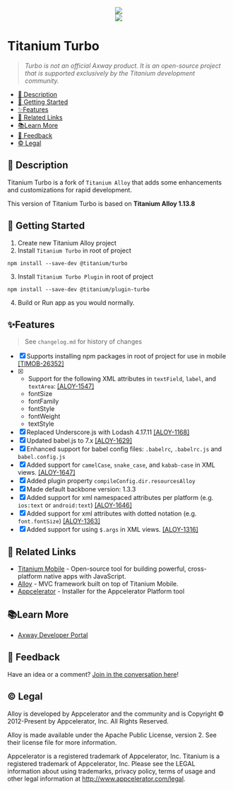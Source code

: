 <p align="center">
  <img src="https://cdn.secure-api.org/images/turbo-title_400.png" /><br>
  <a href="https://www.npmjs.com/package/@titanium/turbo">
  	<img src="https://img.shields.io/npm/v/@titanium/turbo.png" /> 
  </a>
</p>

# Titanium Turbo

<!-- ![https://www.npmjs.com/package/@titanium/turbo](https://img.shields.io/npm/v/@titanium/turbo.png) -->

> _Turbo is not an official Axway product.  It is an open-source project that is supported exclusively by the Titanium development community._



- [📝 Description](#-description)
- [🚀 Getting Started](#-getting-started)
- [✨Features](#features)
- [🔗 Related Links](#-related-links)
- [📚Learn More](#learn-more)
- [📣 Feedback](#-feedback)
- [©️ Legal](#️-legal)

## 📝 Description

Titanium Turbo is a fork of `Titanium Alloy` that adds some enhancements and customizations for rapid development.

This version of Titanium Turbo is based on **Titanium Alloy 1.13.8**

## 🚀 Getting Started

1. Create new Titanium Alloy project
2. Install `Titanium Turbo` in root of project

```
npm install --save-dev @titanium/turbo
```

3. Install `Titanium Turbo Plugin` in root of project

```
npm install --save-dev @titanium/plugin-turbo
```

4. Build or Run app as you would normally.

## ✨Features

> See `changelog.md` for history of changes

* [x] Supports installing npm packages in root of project for use in mobile  [[TIMOB-26352]](https://jira.appcelerator.org/browse/TIMOB-26352)
* [x] - Support for the following XML attributes in `textField`, `label`, and `textArea`: [[ALOY-1547]](https://jira.appcelerator.org/browse/ALOY-1547)
  - fontSize
  - fontFamily
  - fontStyle
  - fontWeight
  - textStyle
* [x] Replaced Underscore.js with Lodash 4.17.11  [[ALOY-1168]](https://jira.appcelerator.org/browse/ALOY-1168)
* [x] Updated babel.js to 7.x  [[ALOY-1629]](https://jira.appcelerator.org/browse/ALOY-1629)
* [x] Enhanced support for babel config files:  `.babelrc`, `.babelrc.js` and `babel.config.js`
* [x] Added support for `camelCase`, `snake_case`, and `kabab-case` in XML views.  [[ALOY-1647]](https://jira.appcelerator.org/browse/ALOY-1647)
* [x] Added plugin property `compileConfig.dir.resourcesAlloy`
* [x] Made default backbone version: 1.3.3
* [x] Added support for xml namespaced attributes per platform (e.g. `ios:text` or `android:text`) [[ALOY-1646]](https://jira.appcelerator.org/browse/ALOY-1646)
* [x] Added support for xml attributes with dotted notation (e.g. `font.fontSize`)  [[ALOY-1363]](https://jira.appcelerator.org/browse/ALOY-1363)
* [x] Added support for using `$.args` in XML views.  [[ALOY-1316]](https://jira.appcelerator.org/browse/ALOY-1316)
## 🔗 Related Links

- [Titanium Mobile](https://www.npmjs.com/package/titanium) - Open-source tool for building powerful, cross-platform native apps with JavaScript.
- [Alloy](https://www.npmjs.com/package/alloy) - MVC framework built on top of Titanium Mobile.
- [Appcelerator](https://www.npmjs.com/package/appcelerator) - Installer for the Appcelerator Platform tool

## 📚Learn More

- [Axway Developer Portal](https://developer.axway.com)

## 📣 Feedback

Have an idea or a comment?  [Join in the conversation here](https://github.com/brentonhouse/titanium-turbo/issues)! 

## ©️ Legal

Alloy is developed by Appcelerator and the community and is Copyright © 2012-Present by Appcelerator, Inc. All Rights Reserved.

Alloy is made available under the Apache Public License, version 2. See their license file for more information.

Appcelerator is a registered trademark of Appcelerator, Inc. Titanium is a registered trademark of Appcelerator, Inc. Please see the LEGAL information about using trademarks, privacy policy, terms of usage and other legal information at http://www.appcelerator.com/legal.